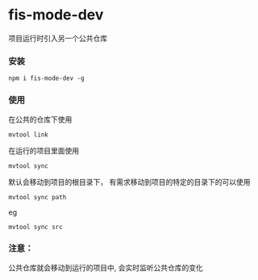 # fis-mode-dev
项目运行时引入另一个公共仓库

### 安装

```
npm i fis-mode-dev -g
```

### 使用

在公共的仓库下使用
```
mvtool link
```


在运行的项目里面使用
```
mvtool sync
```

默认会移动到项目的根目录下， 有需求移动到项目的特定的目录下的可以使用

```
mvtool sync path
```

eg

```
mvtool sync src
```

### 注意：
公共仓库就会移动到运行的项目中, 会实时监听公共仓库的变化
